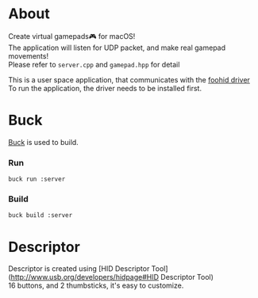 # About
Create virtual gamepads🎮  for macOS!  
The application will listen for UDP packet, and make real gamepad movements!  
Please refer to `server.cpp` and `gamepad.hpp` for detail

This is a user space application, that communicates with the [foohid driver](https://github.com/unbit/foohid)  
To run the application, the driver needs to be installed first.  

# Buck
[Buck](https://buckbuild.com) is used to build.
### Run
`buck run :server`

### Build
`buck build :server`

# Descriptor
Descriptor is created using [HID Descriptor Tool](http://www.usb.org/developers/hidpage#HID Descriptor Tool)  
16 buttons, and 2 thumbsticks, it's easy to customize.
